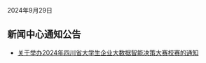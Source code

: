 2024年9月29日

## 新闻中心通知公告
- [关于举办2024年四川省大学生企业大数据智能决策大赛校赛的通知](https://www.cuit.edu.cn/info/1006/13205.htm)

